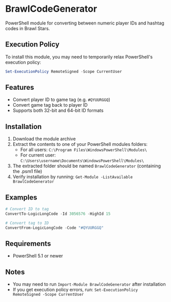 # BrawlCodeGenerator

PowerShell module for converting between numeric player IDs and hashtag codes in Brawl Stars.

## Execution Policy

To install this module, you may need to temporarily relax PowerShell's execution policy:
```powershell
Set-ExecutionPolicy RemoteSigned -Scope CurrentUser
```

## Features
- Convert player ID to game tag (e.g. `#QYUURGGQ`)
- Convert game tag back to player ID
- Supports both 32-bit and 64-bit ID formats

## Installation
1. Download the module archive
2. Extract the contents to one of your PowerShell modules folders:
   - For all users: `C:\Program Files\WindowsPowerShell\Modules\`
   - For current user: `C:\Users\username\Documents\WindowsPowerShell\Modules\`
3. The extracted folder should be named `BrawlCodeGenerator` (containing the .psm1 file)
4. Verify installation by running: `Get-Module -ListAvailable BrawlCodeGenerator`

## Examples
```powershell
# Convert ID to tag
ConvertTo-LogicLongCode -Id 3056576 -HighId 15

# Convert tag to ID
ConvertFrom-LogicLongCode -Code "#QYUURGGQ"
```

## Requirements
- PowerShell 5.1 or newer

## Notes
- You may need to run `Import-Module BrawlCodeGenerator` after installation
- If you get execution policy errors, run: `Set-ExecutionPolicy RemoteSigned -Scope CurrentUser`
